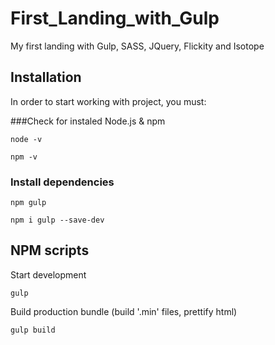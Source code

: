 # First_Landing_with_Gulp
My first landing with Gulp, SASS, JQuery, Flickity and Isotope


## Installation

In order to start working with project, you must:

###Check for instaled Node.js & npm
```
node -v
```
```
npm -v
```

### Install dependencies
```
npm gulp
```
```
npm i gulp --save-dev
```

## NPM scripts

Start development

```
gulp
```

Build production bundle (build '.min' files, prettify html)

```
gulp build
```
